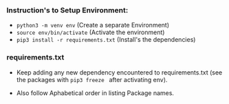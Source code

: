 ### Instruction's to Setup Environment:

* ```python3 -m venv env``` (Create a separate Environment)
* ```source env/bin/activate``` (Activate the environment)
* ```pip3 install -r requirements.txt``` (Install's the dependencies)

### requirements.txt

* Keep adding any new dependency encountered to requirements.txt (see the packages with ```pip3 freeze ``` after activating env).

* Also follow Aphabetical order in listing Package names.